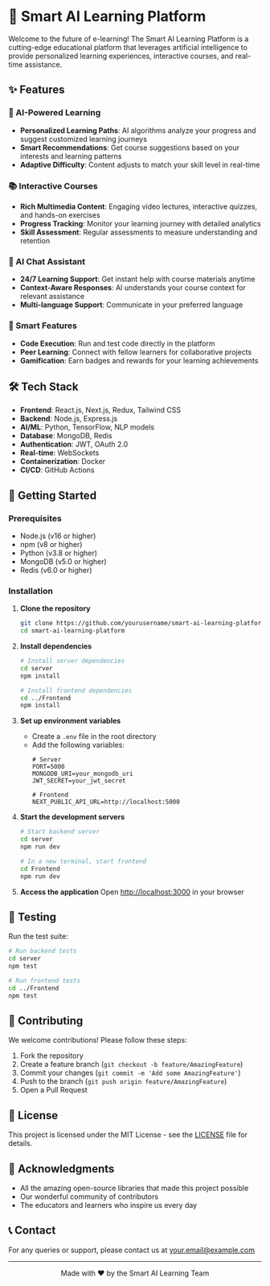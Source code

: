 # 🚀 Smart AI Learning Platform

Welcome to the future of e-learning! The Smart AI Learning Platform is a cutting-edge educational platform that leverages artificial intelligence to provide personalized learning experiences, interactive courses, and real-time assistance.

## ✨ Features

### 🤖 AI-Powered Learning
- **Personalized Learning Paths**: AI algorithms analyze your progress and suggest customized learning journeys
- **Smart Recommendations**: Get course suggestions based on your interests and learning patterns
- **Adaptive Difficulty**: Content adjusts to match your skill level in real-time

### 📚 Interactive Courses
- **Rich Multimedia Content**: Engaging video lectures, interactive quizzes, and hands-on exercises
- **Progress Tracking**: Monitor your learning journey with detailed analytics
- **Skill Assessment**: Regular assessments to measure understanding and retention

### 💬 AI Chat Assistant
- **24/7 Learning Support**: Get instant help with course materials anytime
- **Context-Aware Responses**: AI understands your course context for relevant assistance
- **Multi-language Support**: Communicate in your preferred language

### 🎯 Smart Features
- **Code Execution**: Run and test code directly in the platform
- **Peer Learning**: Connect with fellow learners for collaborative projects
- **Gamification**: Earn badges and rewards for your learning achievements

## 🛠️ Tech Stack

- **Frontend**: React.js, Next.js, Redux, Tailwind CSS
- **Backend**: Node.js, Express.js
- **AI/ML**: Python, TensorFlow, NLP models
- **Database**: MongoDB, Redis
- **Authentication**: JWT, OAuth 2.0
- **Real-time**: WebSockets
- **Containerization**: Docker
- **CI/CD**: GitHub Actions

## 🚀 Getting Started

### Prerequisites

- Node.js (v16 or higher)
- npm (v8 or higher)
- Python (v3.8 or higher)
- MongoDB (v5.0 or higher)
- Redis (v6.0 or higher)

### Installation

1. **Clone the repository**
   ```bash
   git clone https://github.com/yourusername/smart-ai-learning-platform.git
   cd smart-ai-learning-platform
   ```

2. **Install dependencies**
   ```bash
   # Install server dependencies
   cd server
   npm install
   
   # Install frontend dependencies
   cd ../Frontend
   npm install
   ```

3. **Set up environment variables**
   - Create a `.env` file in the root directory
   - Add the following variables:
     ```
     # Server
     PORT=5000
     MONGODB_URI=your_mongodb_uri
     JWT_SECRET=your_jwt_secret
     
     # Frontend
     NEXT_PUBLIC_API_URL=http://localhost:5000
     ```

4. **Start the development servers**
   ```bash
   # Start backend server
   cd server
   npm run dev
   
   # In a new terminal, start frontend
   cd Frontend
   npm run dev
   ```

5. **Access the application**
   Open [http://localhost:3000](http://localhost:3000) in your browser

## 🧪 Testing

Run the test suite:

```bash
# Run backend tests
cd server
npm test

# Run frontend tests
cd ../Frontend
npm test
```

## 🤝 Contributing

We welcome contributions! Please follow these steps:

1. Fork the repository
2. Create a feature branch (`git checkout -b feature/AmazingFeature`)
3. Commit your changes (`git commit -m 'Add some AmazingFeature'`)
4. Push to the branch (`git push origin feature/AmazingFeature`)
5. Open a Pull Request

## 📄 License

This project is licensed under the MIT License - see the [LICENSE](LICENSE) file for details.

## 🙏 Acknowledgments

- All the amazing open-source libraries that made this project possible
- Our wonderful community of contributors
- The educators and learners who inspire us every day

## 📞 Contact

For any queries or support, please contact us at [your.email@example.com](mailto:your.email@example.com)

---

<p align="center">
  Made with ❤️ by the Smart AI Learning Team
</p>

